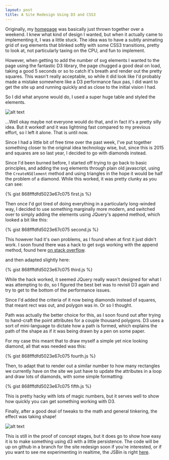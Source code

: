 ```yaml
---
layout: post
title: A Site Redesign Using D3 and CSS3
---
```


Originally, my [homepage](http://jordanrobinson.co.uk) was basically just thrown together over a weekend. I knew what kind of design I wanted, but when it actually came to implementing it, I was a little stuck. The idea was to have a subtly animating grid of svg elements that blinked softly with some CSS3 transitions, pretty to look at, not particularly taxing on the CPU, and fun to implement.

However, when getting to add the number of svg elements I wanted to the page using the fantastic D3 library, the page chugged a good deal on load, taking a good 5 seconds or so to catch it's breath and render out the pretty squares. This wasn't really acceptable, so while it did look like I'd probably made a mistake somewhere like a D3 performance faux pas, I did want to get the site up and running quickly and as close to the initial vision I had.

So I did what anyone would do, I used a super huge table and styled the elements. 

![alt text](http://blog.jordanrobinson.co.uk/public/images/squares.png "A css based square effect")

...Well okay maybe not everyone would do that, and in fact it's a pretty silly idea. But it worked! and it was lightning fast compared to my previous effort, so I left it alone. That is until now.

Since I had a little bit of free time over the past week, I've put together something closer to the original idea technology wise, but, since this is 2015 and squares are so last year, I decided to go with diamonds instead.

Since I'd been burned before, I started off trying to go back to basic principles, and adding the svg elements through plain old javascript, using the <code>CreateNSElement</code> method and using triangles in the hope it would be half the problem of a diamond. While this worked, it was pretty clunky as you can see:

{% gist 868fffdfd5023e67c075 first.js %}

Then once I'd got tired of doing everything in a particularly long-winded way, I decided to use something marginally more modern, and switched over to simply adding the elements using JQuery's append method, which looked a bit like this:

{% gist 868fffdfd5023e67c075 second.js %}

This however had it's own problems, as I found when at first it just didn't work. I soon found there was a hack to get svgs working with the append method, found here [on stack overflow](http://stackoverflow.com/a/13654655/1666167).

and then adapted slightly here:

{% gist 868fffdfd5023e67c075 third.js %}

While the hack worked, it seemed JQuery really wasn't designed for what I was attempting to do, so I figured the best bet was to revisit D3 again and try to get to the bottom of the performance issues.

Since I'd added the criteria of it now being diamonds instead of squares, that meant rect was out, and polygon was in. Or so I thought.

Path was actually the better choice for this, as I soon found out after trying to hand-craft the point attributes for a couple thousand polygons. D3 uses a sort of mini-language to dictate how a path is formed, which explains the path of the shape as if it was being drawn by a pen on some paper.

For my case this meant that to draw myself a simple yet nice looking diamond, all that was needed was this:

{% gist 868fffdfd5023e67c075 fourth.js %}

Then, to adapt that to render out a similar number to how many rectangles we currently have on the site we just have to update the attributes in a loop and draw lots of diamonds, with some simple formatting:

{% gist 868fffdfd5023e67c075 fifth.js %}

This is pretty hacky with lots of magic numbers, but it serves well to show how quickly you can get something working with D3.

Finally, after a good deal of tweaks to the math and general tinkering, the effect was taking shape!

![alt text](http://blog.jordanrobinson.co.uk/public/images/diamonds.png "A d3 and css based diamond effect")

This is still in the proof of concept stages, but it does go to show how easy it is to make something using d3 with a little persistence. The code will be up on github in a branch for the site redesign soon if you're interested, or if you want to see me experimenting in realtime, the JSBin is right [here](http://jsbin.com/kogove/edit).
